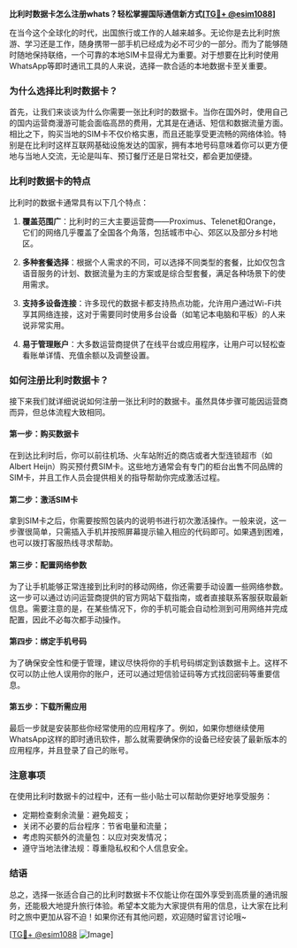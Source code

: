 **比利时数据卡怎么注册whats？轻松掌握国际通信新方式[[TG💪+ @esim1088](https://t.me/s/esim1088)]**

在当今这个全球化的时代，出国旅行或工作的人越来越多。无论你是去比利时旅游、学习还是工作，随身携带一部手机已经成为必不可少的一部分。而为了能够随时随地保持联络，一个可靠的本地SIM卡显得尤为重要。对于想要在比利时使用WhatsApp等即时通讯工具的人来说，选择一款合适的本地数据卡至关重要。

### 为什么选择比利时数据卡？

首先，让我们来谈谈为什么你需要一张比利时的数据卡。当你在国外时，使用自己的国内运营商漫游可能会面临高昂的费用，尤其是在通话、短信和数据流量方面。相比之下，购买当地的SIM卡不仅价格实惠，而且还能享受更流畅的网络体验。特别是在比利时这样互联网基础设施发达的国家，拥有本地号码意味着你可以更方便地与当地人交流，无论是叫车、预订餐厅还是日常社交，都会更加便捷。

### 比利时数据卡的特点

比利时的数据卡通常具有以下几个特点：

1. **覆盖范围广**：比利时的三大主要运营商——Proximus、Telenet和Orange，它们的网络几乎覆盖了全国各个角落，包括城市中心、郊区以及部分乡村地区。
   
2. **多种套餐选择**：根据个人需求的不同，可以选择不同类型的套餐，比如仅包含语音服务的计划、数据流量为主的方案或是综合型套餐，满足各种场景下的使用需求。

3. **支持多设备连接**：许多现代的数据卡都支持热点功能，允许用户通过Wi-Fi共享其网络连接，这对于需要同时使用多台设备（如笔记本电脑和平板）的人来说非常实用。

4. **易于管理账户**：大多数运营商提供了在线平台或应用程序，让用户可以轻松查看账单详情、充值余额以及调整设置。

### 如何注册比利时数据卡？

接下来我们就详细说说如何注册一张比利时的数据卡。虽然具体步骤可能因运营商而异，但总体流程大致相同。

#### 第一步：购买数据卡

在到达比利时后，你可以前往机场、火车站附近的商店或者大型连锁超市（如Albert Heijn）购买预付费SIM卡。这些地方通常会有专门的柜台出售不同品牌的SIM卡，并且工作人员会提供相关的指导帮助你完成激活过程。

#### 第二步：激活SIM卡

拿到SIM卡之后，你需要按照包装内的说明书进行初次激活操作。一般来说，这一步骤很简单，只需插入手机并按照屏幕提示输入相应的代码即可。如果遇到困难，也可以拨打客服热线寻求帮助。

#### 第三步：配置网络参数

为了让手机能够正常连接到比利时的移动网络，你还需要手动设置一些网络参数。这一步可以通过访问运营商提供的官方网站下载指南，或者直接联系客服获取最新信息。需要注意的是，在某些情况下，你的手机可能会自动检测到可用网络并完成配置，因此不必每次都手动操作。

#### 第四步：绑定手机号码

为了确保安全性和便于管理，建议尽快将你的手机号码绑定到该数据卡上。这样不仅可以防止他人误用你的账户，还可以通过短信验证码等方式找回密码等重要信息。

#### 第五步：下载所需应用

最后一步就是安装那些你经常使用的应用程序了。例如，如果你想继续使用WhatsApp这样的即时通讯软件，那么就需要确保你的设备已经安装了最新版本的应用程序，并且登录了自己的账号。

### 注意事项

在使用比利时数据卡的过程中，还有一些小贴士可以帮助你更好地享受服务：

- 定期检查剩余流量：避免超支；
- 关闭不必要的后台程序：节省电量和流量；
- 考虑购买额外的流量包：以应对突发情况；
- 遵守当地法律法规：尊重隐私权和个人信息安全。

### 结语

总之，选择一张适合自己的比利时数据卡不仅能让你在国外享受到高质量的通讯服务，还能极大地提升旅行体验。希望本文能为大家提供有用的信息，让大家在比利时之旅中更加从容不迫！如果你还有其他问题，欢迎随时留言讨论哦~

[[TG💪+ @esim1088](https://t.me/s/esim1088) ![Image](https://i.postimg.cc/4NQfJmqS/Snipaste-2025-05-13-00-14-12.png)]